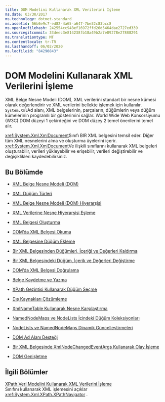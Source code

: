 ```yaml
---
title: DOM Modelini Kullanarak XML Verilerini İşleme
ms.date: 03/30/2017
ms.technology: dotnet-standard
ms.assetid: 56b6e9c7-ed82-4a65-a647-7be32c83bcc8
ms.openlocfilehash: 242554cc948ef16972ffd26d5464dae2727ed339
ms.sourcegitcommit: 33deec3e814238fb18a49b2a7e89278e27888291
ms.translationtype: MT
ms.contentlocale: tr-TR
ms.lasthandoff: 06/02/2020
ms.locfileid: "84290843"
---
```

# <a name="process-xml-data-using-the-dom-model"></a>DOM Modelini Kullanarak XML Verilerini İşleme
XML Belge Nesne Modeli (DOM), XML verilerini standart bir nesne kümesi olarak değerlendirir ve XML verilerini bellekte işlemek için kullanılır. `System.Xml`Ad alanı, XML belgelerinin, parçaların, düğümlerin veya düğüm kümelerinin programlı bir gösterimini sağlar. World Wide Web Konsorsiyumu (W3C) DOM düzeyi 1 çekirdeğini ve DOM düzey 2 temel önerilerini temel alır.  
  
 <xref:System.Xml.XmlDocument>Sınıfı BIR XML belgesini temsil eder. Diğer tüm XML nesnelerini alma ve oluşturma üyelerini içerir. <xref:System.Xml.XmlDocument>Ve ilişkili sınıflarını kullanarak XML belgeleri oluşturabilir, verileri yükleyebilir ve erişebilir, verileri değiştirebilir ve değişiklikleri kaydedebilirsiniz.  
  
## <a name="in-this-section"></a>Bu Bölümde  
  
- [XML Belge Nesne Modeli (DOM)](xml-document-object-model-dom.md)  
  
- [XML Düğüm Türleri](types-of-xml-nodes.md)  
  
- [XML Belge Nesne Modeli (DOM) Hiyerarşisi](xml-document-object-model-dom-hierarchy.md)  
  
- [XML Verilerine Nesne Hiyerarşisi Eşleme](mapping-the-object-hierarchy-to-xml-data.md)  
  
- [XML Belgesi Oluşturma](xml-document-creation.md)  
  
- [DOM’da XML Belgesi Okuma](reading-an-xml-document-into-the-dom.md)  
  
- [XML Belgesine Düğüm Ekleme](inserting-nodes-into-an-xml-document.md)  
  
- [Bir XML Belgesinden Düğümleri, İçeriği ve Değerleri Kaldırma](removing-nodes-content-and-values-from-an-xml-document.md)  
  
- [Bir XML Belgesindeki Düğüm, İçerik ve Değerleri Değiştirme](modifying-nodes-content-and-values-in-an-xml-document.md)  
  
- [DOM’da XML Belgesi Doğrulama](validating-an-xml-document-in-the-dom.md)  
  
- [Belge Kaydetme ve Yazma](saving-and-writing-a-document.md)  
  
- [XPath Gezintisi Kullanarak Düğüm Seçme](select-nodes-using-xpath-navigation.md)  
  
- [Dış Kaynakları Çözümleme](resolving-external-resources.md)  
  
- [XmlNameTable Kullanarak Nesne Karşılaştırma](object-comparison-using-xmlnametable.md)  
  
- [NamedNodeMaps ve NodeLists İçindeki Düğüm Koleksiyonları](node-collections-in-namednodemaps-and-nodelists.md)  
  
- [NodeLists ve NamedNodeMaps Dinamik Güncelleştirmeleri](dynamic-updates-to-nodelists-and-namednodemaps.md)  
  
- [DOM Ad Alanı Desteği](namespace-support-in-the-dom.md)  
  
- [Bir XML Belgesinde XmlNodeChangedEventArgs Kullanarak Olay İşleme](event-handling-in-an-xml-document-using-the-xmlnodechangedeventargs.md)  
  
- [DOM Genişletme](extending-the-dom.md)  
  
## <a name="related-sections"></a>İlgili Bölümler  
 [XPath Veri Modelini Kullanarak XML Verilerini İşleme](process-xml-data-using-the-xpath-data-model.md)  
 Sınıfını kullanarak XML işlemesini açıklar <xref:System.Xml.XPath.XPathNavigator> .
